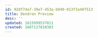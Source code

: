 ```yaml
---
id: 92df74a7-39e7-453a-b940-013f3a48f513
title: Dendron Preview
desc: ''
updated: 1615999537811
created: 1607127810303
---
```


